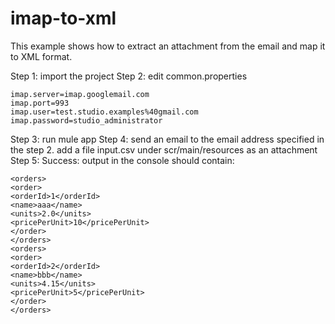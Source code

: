 # imap-to-xml


This example shows how to extract an attachment from the email and map it to XML format.

Step 1: import the project
Step 2: edit common.properties

    imap.server=imap.googlemail.com
    imap.port=993
    imap.user=test.studio.examples%40gmail.com
    imap.password=studio_administrator

Step 3: run mule app
Step 4: send an email to the email address specified in the step 2. add a file input.csv under scr/main/resources as 
an attachment 
Step 5: Success: output in the console should contain:

    <orders>
    <order>
    <orderId>1</orderId>
    <name>aaa</name>
    <units>2.0</units>
    <pricePerUnit>10</pricePerUnit>
    </order>
    </orders>
    <orders>
    <order>
    <orderId>2</orderId>
    <name>bbb</name>
    <units>4.15</units>
    <pricePerUnit>5</pricePerUnit>
    </order>
    </orders>
